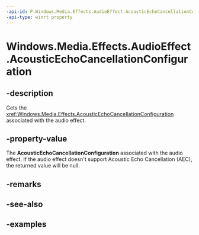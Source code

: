 ```yaml
---
-api-id: P:Windows.Media.Effects.AudioEffect.AcousticEchoCancellationConfiguration
-api-type: winrt property
---
```


# Windows.Media.Effects.AudioEffect.AcousticEchoCancellationConfiguration

<!--
public Windows.Media.Effects.AcousticEchoCancellationConfiguration AcousticEchoCancellationConfiguration { get; }
-->


## -description

Gets the <xref:Windows.Media.Effects.AcousticEchoCancellationConfiguration> associated with the audio effect.

## -property-value

The **AcousticEchoCancellationConfiguration** associated with the audio effect. If the audio effect doesn't support Acoustic Echo Cancellation (AEC), the returned value will be null. 

## -remarks

## -see-also

## -examples


